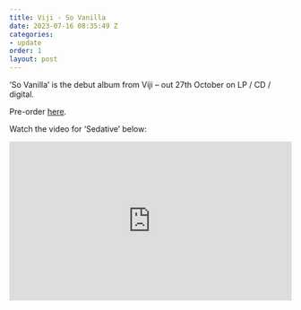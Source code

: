 ```yaml
---
title: Viji - So Vanilla
date: 2023-07-16 08:35:49 Z
categories:
- update
order: 1
layout: post
---
```


‘So Vanilla’ is the debut album from Viji – out 27th October on LP / CD / digital.

Pre-order  <a href="https://ffm.to/viji_sovanilla" >here</a>. 

Watch the video for ‘Sedative’ below:
 
<style>.embed-container { position: relative; padding-bottom: 56.25%; height: 0; overflow: hidden; max-width: 100%; } .embed-container iframe, .embed-container object, .embed-container embed { position: absolute; top: 0; left: 0; width: 100%; height: 100%; }</style><div class='embed-container'><iframe src='https://www.youtube.com/embed/W5TMr2fRMe8' frameborder='0' allowfullscreen></iframe></div>
<p> </p>
